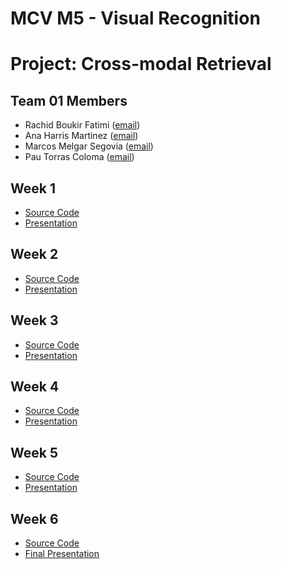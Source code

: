 # MCV M5 - Visual Recognition
# Project: Cross-modal Retrieval
## Team 01 Members
- Rachid Boukir Fatimi ([email](mailto:rachid.boukir@autonoma.cat))
- Ana Harris Martinez ([email](mailto:ana.harris@autonoma.cat))
- Marcos Melgar Segovia ([email](mailto:marcos.melgar@autonoma.cat))
- Pau Torras Coloma ([email](mailto:pau.torras@autonoma.cat))


## Week 1
- [Source Code](https://github.com/rachidboukiruab/MCV_2022_M5_Project/tree/main/w1)
- [Presentation](link)

## Week 2
- [Source Code](https://github.com/rachidboukiruab/MCV_2022_M5_Project/tree/main/w2)
- [Presentation](link)

## Week 3
- [Source Code](https://github.com/rachidboukiruab/MCV_2022_M5_Project/tree/main/w3)
- [Presentation](link)

## Week 4
- [Source Code](https://github.com/rachidboukiruab/MCV_2022_M5_Project/tree/main/w4)
- [Presentation](link)

## Week 5
- [Source Code](https://github.com/rachidboukiruab/MCV_2022_M5_Project/tree/main/w5)
- [Presentation](link)

## Week 6
- [Source Code](https://github.com/rachidboukiruab/MCV_2022_M5_Project/tree/main/w6)
- [Final Presentation](link)
